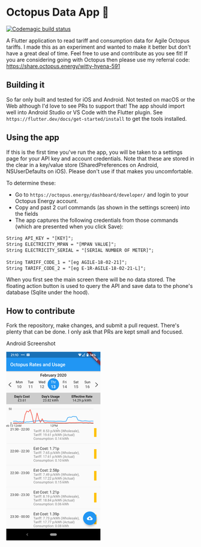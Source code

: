 # Octopus Data App 🐙

[![Codemagic build status](https://api.codemagic.io/apps/5e8227914b4d3247a2739c79/5e8227914b4d3247a2739c78/status_badge.svg)](https://codemagic.io/apps/5e8227914b4d3247a2739c79/5e8227914b4d3247a2739c78/latest_build)
  
A Flutter application to read tariff and consumption data for Agile Octopus tariffs. I made this as an experiment and wanted to make it better but don't have a great deal of time. Feel free to use and contribute as you see fit!
If you are considering going with Octopus then please use my referral code: https://share.octopus.energy/witty-hyena-591
  
## Building  it
So far only built and tested for iOS and Android. Not tested on macOS or the Web although I'd love to see PRs to support that!
The app should import well into Android Studio or VS Code with the Flutter plugin. 
See `https://flutter.dev/docs/get-started/install` to get the tools installed.

## Using the app
  
If this is the first time you've run the app, you will be taken to a settings page for your API key and account credentials. Note that these are stored in the clear in a key/value store (SharedPreferences on Android, NSUserDefaults on iOS). Please don't use if that makes you uncomfortable.

To determine these:  
- Go to `https://octopus.energy/dashboard/developer/` and login to your Octopus Energy account.  
- Copy and past 2 curl commands (as shown in the settings screen) into the fields
- The app captures the following credentials from those commands (which are presented when you click Save):
  
```
String API_KEY = "[KEY]";  
String ELECTRICITY_MPAN = "[MPAN VALUE]";  
String ELECTRICITY_SERIAL = "[SERIAL NUMBER OF METER]";  

String TARIFF_CODE_1 = "[eg AGILE-18-02-21]";  
String TARIFF_CODE_2 = "[eg E-1R-AGILE-18-02-21-L]";  
```


When you first see the main screen there will be no data stored. The floating action button is used to query the API and save data to the phone's database (Sqlite under the hood).

## How to contribute
Fork the repository, make changes, and submit a pull request. There's plenty that can be done. I only ask that PRs are kept small and focused.

Android Screenshot

![some early hours high usage!][screenshot]

[screenshot]: docs/android_debug.png

